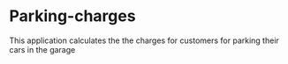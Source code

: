 # Parking-charges
This application calculates the the charges for customers for parking their cars in the garage
